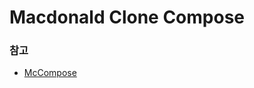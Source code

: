 # Macdonald Clone Compose

### 참고
- [McCompose](https://github.com/hitanshu-dhawan/McCompose/tree/main)
